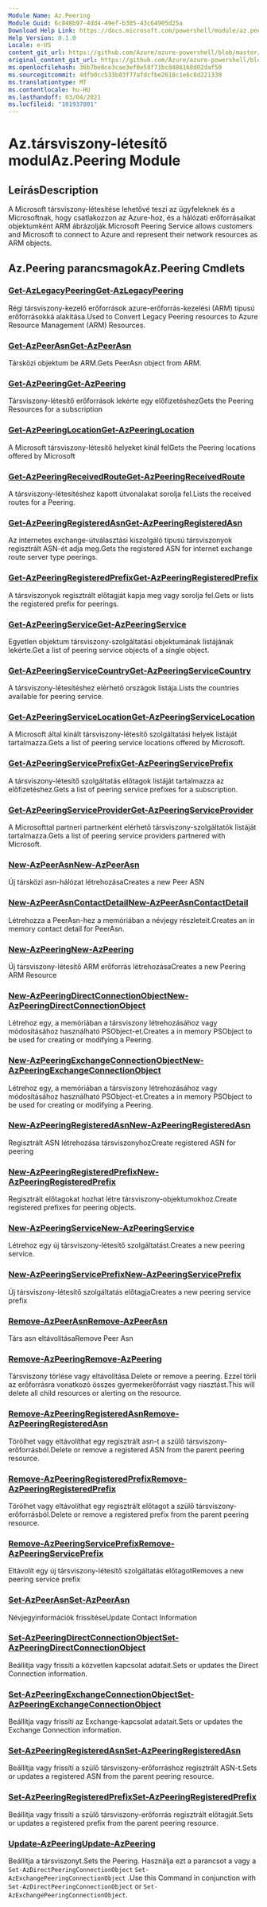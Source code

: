 ```yaml
---
Module Name: Az.Peering
Module Guid: 6c848b97-4dd4-49ef-b385-43c64905d25a
Download Help Link: https://docs.microsoft.com/powershell/module/az.peering.md
Help Version: 0.1.0
Locale: e-US
content_git_url: https://github.com/Azure/azure-powershell/blob/master/src/Peering/Peering/help/Az.Peering.md
original_content_git_url: https://github.com/Azure/azure-powershell/blob/master/src/Peering/Peering/help/Az.Peering.md
ms.openlocfilehash: 36b7be0ce3cae3ef0e58f71bc8486168d02daf50
ms.sourcegitcommit: 4dfb0cc533b83f77afdcfbe2618c1e6c8d221330
ms.translationtype: MT
ms.contentlocale: hu-HU
ms.lasthandoff: 03/04/2021
ms.locfileid: "101937801"
---
```

# <span data-ttu-id="0a77e-101">Az.társviszony-létesítő modul</span><span class="sxs-lookup"><span data-stu-id="0a77e-101">Az.Peering Module</span></span>
## <span data-ttu-id="0a77e-102">Leírás</span><span class="sxs-lookup"><span data-stu-id="0a77e-102">Description</span></span>
<span data-ttu-id="0a77e-103">A Microsoft társviszony-létesítése lehetővé teszi az ügyfeleknek és a Microsoftnak, hogy csatlakozzon az Azure-hoz, és a hálózati erőforrásaikat objektumként ARM ábrázolják.</span><span class="sxs-lookup"><span data-stu-id="0a77e-103">Microsoft Peering Service allows customers and Microsoft to connect to Azure and represent their network resources as ARM objects.</span></span>

## <span data-ttu-id="0a77e-104">Az.Peering parancsmagok</span><span class="sxs-lookup"><span data-stu-id="0a77e-104">Az.Peering Cmdlets</span></span>
### [<span data-ttu-id="0a77e-105">Get-AzLegacyPeering</span><span class="sxs-lookup"><span data-stu-id="0a77e-105">Get-AzLegacyPeering</span></span>](Get-AzLegacyPeering.md)
<span data-ttu-id="0a77e-106">Régi társviszony-kezelő erőforrások azure-erőforrás-kezelési (ARM) típusú erőforrásokká alakítása.</span><span class="sxs-lookup"><span data-stu-id="0a77e-106">Used to Convert Legacy Peering resources to Azure Resource Management (ARM) Resources.</span></span> 

### [<span data-ttu-id="0a77e-107">Get-AzPeerAsn</span><span class="sxs-lookup"><span data-stu-id="0a77e-107">Get-AzPeerAsn</span></span>](Get-AzPeerAsn.md)
<span data-ttu-id="0a77e-108">Társközi objektum be ARM.</span><span class="sxs-lookup"><span data-stu-id="0a77e-108">Gets PeerAsn object from ARM.</span></span>

### [<span data-ttu-id="0a77e-109">Get-AzPeering</span><span class="sxs-lookup"><span data-stu-id="0a77e-109">Get-AzPeering</span></span>](Get-AzPeering.md)
<span data-ttu-id="0a77e-110">Társviszony-létesítő erőforrások lekérte egy előfizetéshez</span><span class="sxs-lookup"><span data-stu-id="0a77e-110">Gets the Peering Resources for a subscription</span></span>

### [<span data-ttu-id="0a77e-111">Get-AzPeeringLocation</span><span class="sxs-lookup"><span data-stu-id="0a77e-111">Get-AzPeeringLocation</span></span>](Get-AzPeeringLocation.md)
<span data-ttu-id="0a77e-112">A Microsoft társviszony-létesítő helyeket kínál fel</span><span class="sxs-lookup"><span data-stu-id="0a77e-112">Gets the Peering locations offered by Microsoft</span></span>

### [<span data-ttu-id="0a77e-113">Get-AzPeeringReceivedRoute</span><span class="sxs-lookup"><span data-stu-id="0a77e-113">Get-AzPeeringReceivedRoute</span></span>](Get-AzPeeringReceivedRoute.md)
<span data-ttu-id="0a77e-114">A társviszony-létesítéshez kapott útvonalakat sorolja fel.</span><span class="sxs-lookup"><span data-stu-id="0a77e-114">Lists the received routes for a Peering.</span></span>

### [<span data-ttu-id="0a77e-115">Get-AzPeeringRegisteredAsn</span><span class="sxs-lookup"><span data-stu-id="0a77e-115">Get-AzPeeringRegisteredAsn</span></span>](Get-AzPeeringRegisteredAsn.md)
<span data-ttu-id="0a77e-116">Az internetes exchange-útválasztási kiszolgáló típusú társviszonyok regisztrált ASN-ét adja meg.</span><span class="sxs-lookup"><span data-stu-id="0a77e-116">Gets the registered ASN for internet exchange route server type peerings.</span></span>

### [<span data-ttu-id="0a77e-117">Get-AzPeeringRegisteredPrefix</span><span class="sxs-lookup"><span data-stu-id="0a77e-117">Get-AzPeeringRegisteredPrefix</span></span>](Get-AzPeeringRegisteredPrefix.md)
<span data-ttu-id="0a77e-118">A társviszonyok regisztrált előtagját kapja meg vagy sorolja fel.</span><span class="sxs-lookup"><span data-stu-id="0a77e-118">Gets or lists the registered prefix for peerings.</span></span>

### [<span data-ttu-id="0a77e-119">Get-AzPeeringService</span><span class="sxs-lookup"><span data-stu-id="0a77e-119">Get-AzPeeringService</span></span>](Get-AzPeeringService.md)
<span data-ttu-id="0a77e-120">Egyetlen objektum társviszony-szolgáltatási objektumának listájának lekérte.</span><span class="sxs-lookup"><span data-stu-id="0a77e-120">Get a list of peering service objects of a single object.</span></span>

### [<span data-ttu-id="0a77e-121">Get-AzPeeringServiceCountry</span><span class="sxs-lookup"><span data-stu-id="0a77e-121">Get-AzPeeringServiceCountry</span></span>](Get-AzPeeringServiceCountry.md)
<span data-ttu-id="0a77e-122">A társviszony-létesítéshez elérhető országok listája.</span><span class="sxs-lookup"><span data-stu-id="0a77e-122">Lists the countries available for peering service.</span></span>

### [<span data-ttu-id="0a77e-123">Get-AzPeeringServiceLocation</span><span class="sxs-lookup"><span data-stu-id="0a77e-123">Get-AzPeeringServiceLocation</span></span>](Get-AzPeeringServiceLocation.md)
<span data-ttu-id="0a77e-124">A Microsoft által kínált társviszony-létesítő szolgáltatási helyek listáját tartalmazza.</span><span class="sxs-lookup"><span data-stu-id="0a77e-124">Gets a list of peering service locations offered by Microsoft.</span></span>

### [<span data-ttu-id="0a77e-125">Get-AzPeeringServicePrefix</span><span class="sxs-lookup"><span data-stu-id="0a77e-125">Get-AzPeeringServicePrefix</span></span>](Get-AzPeeringServicePrefix.md)
<span data-ttu-id="0a77e-126">A társviszony-létesítő szolgáltatás előtagok listáját tartalmazza az előfizetéshez.</span><span class="sxs-lookup"><span data-stu-id="0a77e-126">Gets a list of peering service prefixes for a subscription.</span></span>

### [<span data-ttu-id="0a77e-127">Get-AzPeeringServiceProvider</span><span class="sxs-lookup"><span data-stu-id="0a77e-127">Get-AzPeeringServiceProvider</span></span>](Get-AzPeeringServiceProvider.md)
<span data-ttu-id="0a77e-128">A Microsofttal partneri partnerként elérhető társviszony-szolgáltatók listáját tartalmazza.</span><span class="sxs-lookup"><span data-stu-id="0a77e-128">Gets a list of peering service providers partnered with Microsoft.</span></span>

### [<span data-ttu-id="0a77e-129">New-AzPeerAsn</span><span class="sxs-lookup"><span data-stu-id="0a77e-129">New-AzPeerAsn</span></span>](New-AzPeerAsn.md)
<span data-ttu-id="0a77e-130">Új társközi asn-hálózat létrehozása</span><span class="sxs-lookup"><span data-stu-id="0a77e-130">Creates a new Peer ASN</span></span> 

### [<span data-ttu-id="0a77e-131">New-AzPeerAsnContactDetail</span><span class="sxs-lookup"><span data-stu-id="0a77e-131">New-AzPeerAsnContactDetail</span></span>](New-AzPeerAsnContactDetail.md)
<span data-ttu-id="0a77e-132">Létrehozza a PeerAsn-hez a memóriában a névjegy részleteit.</span><span class="sxs-lookup"><span data-stu-id="0a77e-132">Creates an in memory contact detail for PeerAsn.</span></span> 

### [<span data-ttu-id="0a77e-133">New-AzPeering</span><span class="sxs-lookup"><span data-stu-id="0a77e-133">New-AzPeering</span></span>](New-AzPeering.md)
<span data-ttu-id="0a77e-134">Új társviszony-létesítő ARM erőforrás létrehozása</span><span class="sxs-lookup"><span data-stu-id="0a77e-134">Creates a new Peering ARM Resource</span></span>

### [<span data-ttu-id="0a77e-135">New-AzPeeringDirectConnectionObject</span><span class="sxs-lookup"><span data-stu-id="0a77e-135">New-AzPeeringDirectConnectionObject</span></span>](New-AzPeeringDirectConnectionObject.md)
<span data-ttu-id="0a77e-136">Létrehoz egy, a memóriában a társviszony létrehozásához vagy módosításához használható PSObject-et.</span><span class="sxs-lookup"><span data-stu-id="0a77e-136">Creates a in memory PSObject to be used for creating or modifying a Peering.</span></span>

### [<span data-ttu-id="0a77e-137">New-AzPeeringExchangeConnectionObject</span><span class="sxs-lookup"><span data-stu-id="0a77e-137">New-AzPeeringExchangeConnectionObject</span></span>](New-AzPeeringExchangeConnectionObject.md)
<span data-ttu-id="0a77e-138">Létrehoz egy, a memóriában a társviszony létrehozásához vagy módosításához használható PSObject-et.</span><span class="sxs-lookup"><span data-stu-id="0a77e-138">Creates a in memory PSObject to be used for creating or modifying a Peering.</span></span>

### [<span data-ttu-id="0a77e-139">New-AzPeeringRegisteredAsn</span><span class="sxs-lookup"><span data-stu-id="0a77e-139">New-AzPeeringRegisteredAsn</span></span>](New-AzPeeringRegisteredAsn.md)
<span data-ttu-id="0a77e-140">Regisztrált ASN létrehozása társviszonyhoz</span><span class="sxs-lookup"><span data-stu-id="0a77e-140">Create registered ASN for peering</span></span>

### [<span data-ttu-id="0a77e-141">New-AzPeeringRegisteredPrefix</span><span class="sxs-lookup"><span data-stu-id="0a77e-141">New-AzPeeringRegisteredPrefix</span></span>](New-AzPeeringRegisteredPrefix.md)
<span data-ttu-id="0a77e-142">Regisztrált előtagokat hozhat létre társviszony-objektumokhoz.</span><span class="sxs-lookup"><span data-stu-id="0a77e-142">Create registered prefixes for peering objects.</span></span>

### [<span data-ttu-id="0a77e-143">New-AzPeeringService</span><span class="sxs-lookup"><span data-stu-id="0a77e-143">New-AzPeeringService</span></span>](New-AzPeeringService.md)
<span data-ttu-id="0a77e-144">Létrehoz egy új társviszony-létesítő szolgáltatást.</span><span class="sxs-lookup"><span data-stu-id="0a77e-144">Creates a new peering service.</span></span>

### [<span data-ttu-id="0a77e-145">New-AzPeeringServicePrefix</span><span class="sxs-lookup"><span data-stu-id="0a77e-145">New-AzPeeringServicePrefix</span></span>](New-AzPeeringServicePrefix.md)
<span data-ttu-id="0a77e-146">Új társviszony-létesítő szolgáltatás előtagja</span><span class="sxs-lookup"><span data-stu-id="0a77e-146">Creates a new peering service prefix</span></span>

### [<span data-ttu-id="0a77e-147">Remove-AzPeerAsn</span><span class="sxs-lookup"><span data-stu-id="0a77e-147">Remove-AzPeerAsn</span></span>](Remove-AzPeerAsn.md)
<span data-ttu-id="0a77e-148">Társ asn eltávolítása</span><span class="sxs-lookup"><span data-stu-id="0a77e-148">Remove Peer Asn</span></span>

### [<span data-ttu-id="0a77e-149">Remove-AzPeering</span><span class="sxs-lookup"><span data-stu-id="0a77e-149">Remove-AzPeering</span></span>](Remove-AzPeering.md)
<span data-ttu-id="0a77e-150">Társviszony törlése vagy eltávolítása.</span><span class="sxs-lookup"><span data-stu-id="0a77e-150">Delete or remove a peering.</span></span> <span data-ttu-id="0a77e-151">Ezzel törli az erőforrásra vonatkozó összes gyermekerőforrást vagy riasztást.</span><span class="sxs-lookup"><span data-stu-id="0a77e-151">This will delete all child resources or alerting on the resource.</span></span>

### [<span data-ttu-id="0a77e-152">Remove-AzPeeringRegisteredAsn</span><span class="sxs-lookup"><span data-stu-id="0a77e-152">Remove-AzPeeringRegisteredAsn</span></span>](Remove-AzPeeringRegisteredAsn.md)
<span data-ttu-id="0a77e-153">Törölhet vagy eltávolíthat egy regisztrált asn-t a szülő társviszony-erőforrásból.</span><span class="sxs-lookup"><span data-stu-id="0a77e-153">Delete or remove a registered ASN from the parent peering resource.</span></span>

### [<span data-ttu-id="0a77e-154">Remove-AzPeeringRegisteredPrefix</span><span class="sxs-lookup"><span data-stu-id="0a77e-154">Remove-AzPeeringRegisteredPrefix</span></span>](Remove-AzPeeringRegisteredPrefix.md)
<span data-ttu-id="0a77e-155">Törölhet vagy eltávolíthat egy regisztrált előtagot a szülő társviszony-erőforrásból.</span><span class="sxs-lookup"><span data-stu-id="0a77e-155">Delete or remove a registered prefix from the parent peering resource.</span></span>

### [<span data-ttu-id="0a77e-156">Remove-AzPeeringServicePrefix</span><span class="sxs-lookup"><span data-stu-id="0a77e-156">Remove-AzPeeringServicePrefix</span></span>](Remove-AzPeeringServicePrefix.md)
<span data-ttu-id="0a77e-157">Eltávolít egy új társviszony-létesítő szolgáltatás előtagot</span><span class="sxs-lookup"><span data-stu-id="0a77e-157">Removes a new peering service prefix</span></span>

### [<span data-ttu-id="0a77e-158">Set-AzPeerAsn</span><span class="sxs-lookup"><span data-stu-id="0a77e-158">Set-AzPeerAsn</span></span>](Set-AzPeerAsn.md)
<span data-ttu-id="0a77e-159">Névjegyinformációk frissítése</span><span class="sxs-lookup"><span data-stu-id="0a77e-159">Update Contact Information</span></span>

### [<span data-ttu-id="0a77e-160">Set-AzPeeringDirectConnectionObject</span><span class="sxs-lookup"><span data-stu-id="0a77e-160">Set-AzPeeringDirectConnectionObject</span></span>](Set-AzPeeringDirectConnectionObject.md)
<span data-ttu-id="0a77e-161">Beállítja vagy frissíti a közvetlen kapcsolat adatait.</span><span class="sxs-lookup"><span data-stu-id="0a77e-161">Sets or updates the Direct Connection information.</span></span> 

### [<span data-ttu-id="0a77e-162">Set-AzPeeringExchangeConnectionObject</span><span class="sxs-lookup"><span data-stu-id="0a77e-162">Set-AzPeeringExchangeConnectionObject</span></span>](Set-AzPeeringExchangeConnectionObject.md)
<span data-ttu-id="0a77e-163">Beállítja vagy frissíti az Exchange-kapcsolat adatait.</span><span class="sxs-lookup"><span data-stu-id="0a77e-163">Sets or updates the Exchange Connection information.</span></span> 

### [<span data-ttu-id="0a77e-164">Set-AzPeeringRegisteredAsn</span><span class="sxs-lookup"><span data-stu-id="0a77e-164">Set-AzPeeringRegisteredAsn</span></span>](Set-AzPeeringRegisteredAsn.md)
<span data-ttu-id="0a77e-165">Beállítja vagy frissíti a szülő társviszony-erőforráshoz regisztrált ASN-t.</span><span class="sxs-lookup"><span data-stu-id="0a77e-165">Sets or updates a registered ASN from the parent peering resource.</span></span>

### [<span data-ttu-id="0a77e-166">Set-AzPeeringRegisteredPrefix</span><span class="sxs-lookup"><span data-stu-id="0a77e-166">Set-AzPeeringRegisteredPrefix</span></span>](Set-AzPeeringRegisteredPrefix.md)
<span data-ttu-id="0a77e-167">Beállítja vagy frissíti a szülő társviszony-erőforrás regisztrált előtagját.</span><span class="sxs-lookup"><span data-stu-id="0a77e-167">Sets or updates a registered prefix from the parent peering resource.</span></span>

### [<span data-ttu-id="0a77e-168">Update-AzPeering</span><span class="sxs-lookup"><span data-stu-id="0a77e-168">Update-AzPeering</span></span>](Update-AzPeering.md)
<span data-ttu-id="0a77e-169">Beállítja a társviszonyt.</span><span class="sxs-lookup"><span data-stu-id="0a77e-169">Sets the Peering.</span></span> <span data-ttu-id="0a77e-170">Használja ezt a parancsot a vagy a `Set-AzDirectPeeringConnectionObject` `Set-AzExchangePeeringConnectionObject` .</span><span class="sxs-lookup"><span data-stu-id="0a77e-170">Use this Command in conjunction with `Set-AzDirectPeeringConnectionObject` or `Set-AzExchangePeeringConnectionObject`.</span></span>

